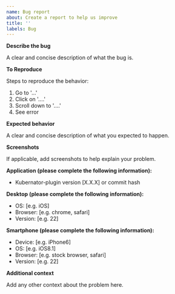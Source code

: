 ```yaml
---
name: Bug report
about: Create a report to help us improve
title: ''
labels: Bug
---
```


**Describe the bug**

A clear and concise description of what the bug is.

**To Reproduce**

Steps to reproduce the behavior:
1. Go to '...'
2. Click on '....'
3. Scroll down to '....'
4. See error

**Expected behavior**

A clear and concise description of what you expected to happen.

**Screenshots**

If applicable, add screenshots to help explain your problem.

**Application (please complete the following information):**

- Kubernator-plugin version [X.X.X] or commit hash

**Desktop (please complete the following information):**

- OS: [e.g. iOS]
- Browser: [e.g. chrome, safari]
- Version: [e.g. 22]

**Smartphone (please complete the following information):**

- Device: [e.g. iPhone6]
- OS: [e.g. iOS8.1]
- Browser: [e.g. stock browser, safari]
- Version: [e.g. 22]

**Additional context**

Add any other context about the problem here.
